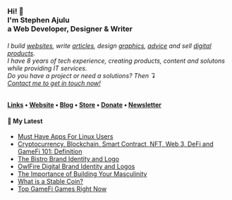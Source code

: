   <!-- Hi there! Feel free to make this your own but don't use my data. Attributions are welcomed --> 
<h3>Hi! 👋<br>I'm Stephen Ajulu<br>a Web Developer, Designer & Writer</h3>
<h6>I build <a href="https://stephenajulu.com/portfolio">websites</a>, write <a href="https://stephenajulu.com/blog">articles</a>, design <a href="https://stephenajulu.com/portfolio">graphics</a>, <a href="https://stephenajulu.com/book-a-consultation">advice</a> and sell <a href="https://stephenajulu.com/store">digital products</a>.<br>I have 8 years of tech experience, creating products, content and solutons while providing IT services.<br>Do you have a project or need a solutions? Then ↴<br><a href="https://stephenajulu.com/contact">Contact me to get in touch now!</a></h6>

<h4> <a href="https://stephenajulu.com/links">Links</a> • <a href="https://stephenajulu.com">Website</a> • <a href="https://stephenajulu.com/blog">Blog</a> • <a href="https://stephenajulu.com/store">Store</a> • <a href="https://www.paypal.com/donate/?hosted_button_id=SLNMRAJ59LRC8">Donate</a> • <a href="https://stephenajulu.substack.com">Newsletter</a></h4>

<h4>📕 My Latest</h4>

<!-- BLOG-POST-LIST:START -->
- [Must Have Apps For Linux Users](https://stephenajulu.com/blog/must-have-apps-for-linux-users/)
- [Cryptocurrency, Blockchain, Smart Contract, NFT, Web 3, DeFi and GameFi 101: Definition](https://stephenajulu.com/blog/cryptocurrency-blockchain-smart-contract-nft-web-3-defi-and-gamefi-101-definition/)
- [The Bistro Brand Identity and Logo](https://stephenajulu.com/store/the-bistro-brand-identity-and-logo/)
- [OwlFire Digital Brand Identity and Logos](https://stephenajulu.com/store/owlfire-digital-brand-identity-and-logos/)
- [The Importance of Building Your Masculinity](https://stephenajulu.com/blog/the-importance-of-creating-a-masculine-character/)
- [What is a Stable Coin?](https://stephenajulu.com/blog/what-are-stable-coins/)
- [Top GameFi Games Right Now](https://stephenajulu.com/blog/top-gamefi-games-right-now/)
<!-- BLOG-POST-LIST:END -->

